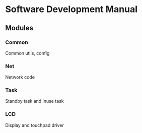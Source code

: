 # Software Development Manual

## Modules

### Common

Common utils, config

### Net

Network code

### Task

Standby task and inuse task

### LCD

Display and touchpad driver

